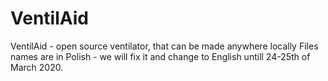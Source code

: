 # VentilAid

VentilAid - open source ventilator, that can be made anywhere locally
Files names are in Polish - we will fix it and change to English untill 24-25th of March 2020. 